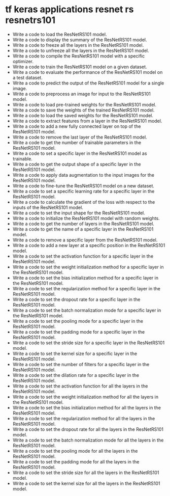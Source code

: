 # tf keras applications resnet rs resnetrs101

- Write a code to load the ResNetRS101 model.
- Write a code to display the summary of the ResNetRS101 model.
- Write a code to freeze all the layers in the ResNetRS101 model.
- Write a code to unfreeze all the layers in the ResNetRS101 model.
- Write a code to compile the ResNetRS101 model with a specific optimizer.
- Write a code to train the ResNetRS101 model on a given dataset.
- Write a code to evaluate the performance of the ResNetRS101 model on a test dataset.
- Write a code to predict the output of the ResNetRS101 model for a single image.
- Write a code to preprocess an image for input to the ResNetRS101 model.
- Write a code to load pre-trained weights for the ResNetRS101 model.
- Write a code to save the weights of the trained ResNetRS101 model.
- Write a code to load the saved weights for the ResNetRS101 model.
- Write a code to extract features from a layer in the ResNetRS101 model.
- Write a code to add a new fully connected layer on top of the ResNetRS101 model.
- Write a code to remove the last layer of the ResNetRS101 model.
- Write a code to get the number of trainable parameters in the ResNetRS101 model.
- Write a code to set a specific layer in the ResNetRS101 model as trainable.
- Write a code to get the output shape of a specific layer in the ResNetRS101 model.
- Write a code to apply data augmentation to the input images for the ResNetRS101 model.
- Write a code to fine-tune the ResNetRS101 model on a new dataset.
- Write a code to set a specific learning rate for a specific layer in the ResNetRS101 model.
- Write a code to calculate the gradient of the loss with respect to the inputs of the ResNetRS101 model.
- Write a code to set the input shape for the ResNetRS101 model.
- Write a code to initialize the ResNetRS101 model with random weights.
- Write a code to get the number of layers in the ResNetRS101 model.
- Write a code to get the name of a specific layer in the ResNetRS101 model.
- Write a code to remove a specific layer from the ResNetRS101 model.
- Write a code to add a new layer at a specific position in the ResNetRS101 model.
- Write a code to set the activation function for a specific layer in the ResNetRS101 model.
- Write a code to set the weight initialization method for a specific layer in the ResNetRS101 model.
- Write a code to set the bias initialization method for a specific layer in the ResNetRS101 model.
- Write a code to set the regularization method for a specific layer in the ResNetRS101 model.
- Write a code to set the dropout rate for a specific layer in the ResNetRS101 model.
- Write a code to set the batch normalization mode for a specific layer in the ResNetRS101 model.
- Write a code to set the pooling mode for a specific layer in the ResNetRS101 model.
- Write a code to set the padding mode for a specific layer in the ResNetRS101 model.
- Write a code to set the stride size for a specific layer in the ResNetRS101 model.
- Write a code to set the kernel size for a specific layer in the ResNetRS101 model.
- Write a code to set the number of filters for a specific layer in the ResNetRS101 model.
- Write a code to set the dilation rate for a specific layer in the ResNetRS101 model.
- Write a code to set the activation function for all the layers in the ResNetRS101 model.
- Write a code to set the weight initialization method for all the layers in the ResNetRS101 model.
- Write a code to set the bias initialization method for all the layers in the ResNetRS101 model.
- Write a code to set the regularization method for all the layers in the ResNetRS101 model.
- Write a code to set the dropout rate for all the layers in the ResNetRS101 model.
- Write a code to set the batch normalization mode for all the layers in the ResNetRS101 model.
- Write a code to set the pooling mode for all the layers in the ResNetRS101 model.
- Write a code to set the padding mode for all the layers in the ResNetRS101 model.
- Write a code to set the stride size for all the layers in the ResNetRS101 model.
- Write a code to set the kernel size for all the layers in the ResNetRS101 model.
